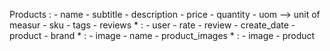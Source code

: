 Products :
    - name
    - subtitle
    - description
    - price
    - quantity
    - uom --> unit of measur
    - sku
    - tags
    - reviews * :
        - user
        - rate
        - review
        - create_date
        - product
    - brand * :
        - image
        - name
    - product_images * :
        - image
        - product